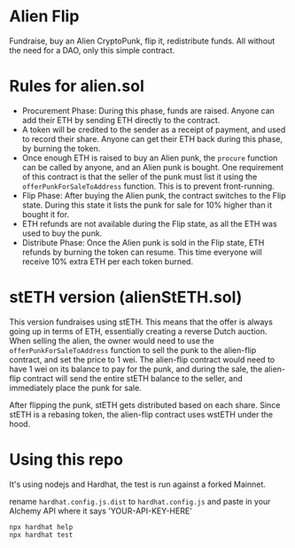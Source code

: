 # Alien Flip

Fundraise, buy an Alien CryptoPunk, flip it, redistribute funds. 
All without the need for a DAO, only this simple contract.

# Rules for alien.sol

* Procurement Phase: During this phase, funds are raised. Anyone can add their 
 ETH by sending ETH directly to the contract. 
* A token will be credited to the sender as a receipt of payment, and used
to record their share.
 Anyone can get their ETH back during this phase, by burning the token.
* Once enough ETH is raised to buy an Alien punk, the `procure` function can
 be called by anyone, and an Alien punk is bought. One requirement of this 
 contract is that the seller of the punk must list it using the 
 `offerPunkForSaleToAddress` function. This is to prevent front-running.
* Flip Phase: After buying the Alien punk, the contract switches to the 
 Flip state. During this state it lists the punk for sale for 10% higher than 
 it bought it for. 
* ETH refunds are not available during the Flip state, as all the ETH was used 
 to buy the punk.
* Distribute Phase: Once the Alien punk is sold in the Flip state, ETH refunds 
 by burning the token can resume. This time everyone will receive 10% extra 
 ETH per each token burned.

# stETH version (alienStETH.sol)

This version fundraises using stETH. This means that the offer is always going
up in terms of ETH, essentially creating a reverse Dutch auction. 
When selling the alien, the owner would need to use the 
`offerPunkForSaleToAddress` function to sell the punk to the alien-flip 
contract, and set the price to 1 wei. The alien-flip contract would need to 
have 1 wei on its balance to pay for the punk, and during the sale, the 
alien-flip contract will send the entire stETH balance to the seller, and
immediately place the punk for sale. 

After flipping the punk, stETH gets distributed based on each share.
Since stETH is a rebasing token, the alien-flip contract uses wstETH under the
hood.

# Using this repo

It's using nodejs and Hardhat, the test is run against a forked Mainnet.

rename `hardhat.config.js.dist` to `hardhat.config.js` and paste in your 
Alchemy API where it says 'YOUR-API-KEY-HERE'

```shell
npx hardhat help
npx hardhat test

```
